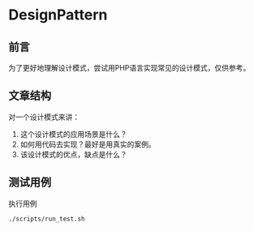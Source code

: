 # DesignPattern

## 前言
为了更好地理解设计模式，尝试用PHP语言实现常见的设计模式，仅供参考。

## 文章结构
对一个设计模式来讲：
1. 这个设计模式的应用场景是什么？
2. 如何用代码去实现？最好是用真实的案例。
3. 该设计模式的优点，缺点是什么？

## 测试用例
执行用例
```
./scripts/run_test.sh
```
